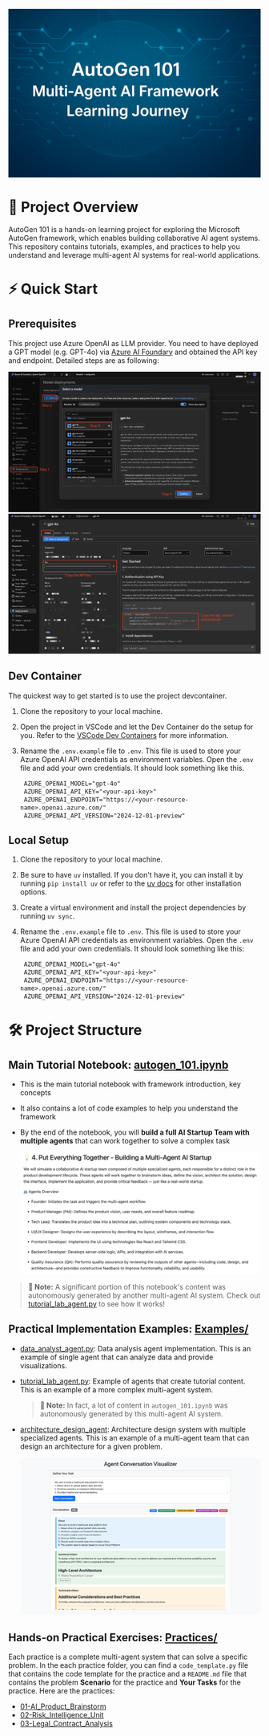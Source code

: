 ![AutoGen 101](./images/cover.png)

# 🚀 Project Overview

AutoGen 101 is a hands-on learning project for exploring the Microsoft AutoGen framework, which enables building collaborative AI agent systems. This repository contains tutorials, examples, and practices to help you understand and leverage multi-agent AI systems for real-world applications.

# ⚡ Quick Start

## Prerequisites

This project use Azure OpenAI as LLM provider. You need to have deployed a GPT model (e.g. GPT-4o) via [Azure AI Foundary](https://ai.azure.com/) and obtained the API key and endpoint. Detailed steps are as following:

![Model Deployment](./images/deploy-model.png)
![Get Credentials](./images/get-credentials.png)

## Dev Container

The quickest way to get started is to use the project devcontainer.

1. Clone the repository to your local machine.

2. Open the project in VSCode and let the Dev Container do the setup for you. Refer to the [VSCode Dev Containers](https://code.visualstudio.com/docs/devcontainers/containers) for more information.

3. Rename the `.env.example` file to `.env`. This file is used to store your Azure OpenAI API credentials as environment variables. Open the `.env` file and add your own credentials. It should look something like this.

   ```env
    AZURE_OPENAI_MODEL="gpt-4o"
    AZURE_OPENAI_API_KEY="<your-api-key>"
    AZURE_OPENAI_ENDPOINT="https://<your-resource-name>.openai.azure.com/"
    AZURE_OPENAI_API_VERSION="2024-12-01-preview"
   ```

## Local Setup

1. Clone the repository to your local machine.

2. Be sure to have `uv` installed. If you don't have it, you can install it by running `pip install uv` or refer to the [uv docs](https://docs.astral.sh/uv/getting-started/installation/) for other installation options.

3. Create a virtual environment and install the project dependencies by running `uv sync`.

4. Rename the `.env.example` file to `.env`. This file is used to store your Azure OpenAI API credentials as environment variables. Open the `.env` file and add your own credentials. It should look something like this:

   ```env
    AZURE_OPENAI_MODEL="gpt-4o"
    AZURE_OPENAI_API_KEY="<your-api-key>"
    AZURE_OPENAI_ENDPOINT="https://<your-resource-name>.openai.azure.com/"
    AZURE_OPENAI_API_VERSION="2024-12-01-preview"
   ```

# 🛠️ Project Structure

## Main Tutorial Notebook: [autogen_101.ipynb](autogen_101.ipynb)

- This is the main tutorial notebook with framework introduction, key concepts
- It also contains a lot of code examples to help you understand the framework
- By the end of the notebook, you will **build a full AI Startup Team with multiple agents** that can work together to solve a complex task

  ![AI Startup Team](./images/ai_startup_team.png)

> **🤖 Note:** A significant portion of this notebook's content was autonomously generated by another multi-agent AI system. Check out [tutorial_lab_agent.py](Examples/tutorial_lab_agent.py) to see how it works!

## Practical Implementation Examples: [Examples/](Examples/)

- [data_analyst_agent.py](Examples/data_analyst_agent.py): Data analysis agent implementation. This is an example of single agent that can analyze data and provide visualizations.

- [tutorial_lab_agent.py](Examples/tutorial_lab_agent.py): Example of agents that create tutorial content. This is an example of a more complex multi-agent system.

  > **🤖 Note:** In fact, a lot of content in `autogen_101.ipynb` was autonomously generated by this multi-agent AI system.

- [architecture_design_agent](Examples/architecture_design_agent/): Architecture design system with multiple specialized agents. This is an example of a multi-agent team that can design an architecture for a given problem.

  ![Architecture Design Agent](./images/architecture_design_agent.png)

## Hands-on Practical Exercises: [Practices/](Practices/)

Each practice is a complete multi-agent system that can solve a specific problem. In the each practice folder, you can find a `code_template.py` file that contains the code template for the practice and a `README.md` file that contains the problem **Scenario** for the practice and **Your Tasks** for the practice. Here are the practices:

- [01-AI_Product_Brainstorm](Practices/01-AI_Product_Brainstorm/README.md)
- [02-Risk_Intelligence_Unit](Practices/02-Risk_Intelligence_Unit/README.md)
- [03-Legal_Contract_Analysis](Practices/03-Legal_Contract_Analysis/README.md)
